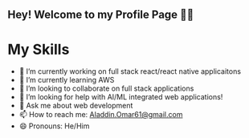 ## Hey! Welcome to my Profile Page 👋😃

<html>
  <h1>My Skills</h1>
</html>

- 🔭 I’m currently working on full stack react/react native applicaitons
- 🌱 I’m currently learning AWS
- 👯 I’m looking to collaborate on full stack applications
- 🤔 I’m looking for help with AI/ML integrated web applications!
- 💬 Ask me about web development
- 📫 How to reach me: Aladdin.Omar61@gmail.com
- 😄 Pronouns: He/Him
